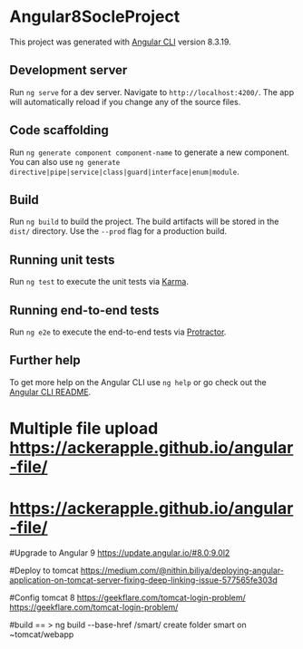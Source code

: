 # Angular8SocleProject

This project was generated with [Angular CLI](https://github.com/angular/angular-cli) version 8.3.19.

## Development server

Run `ng serve` for a dev server. Navigate to `http://localhost:4200/`. The app will automatically reload if you change any of the source files.

## Code scaffolding

Run `ng generate component component-name` to generate a new component. You can also use `ng generate directive|pipe|service|class|guard|interface|enum|module`.

## Build

Run `ng build` to build the project. The build artifacts will be stored in the `dist/` directory. Use the `--prod` flag for a production build.

## Running unit tests

Run `ng test` to execute the unit tests via [Karma](https://karma-runner.github.io).

## Running end-to-end tests

Run `ng e2e` to execute the end-to-end tests via [Protractor](http://www.protractortest.org/).

## Further help

To get more help on the Angular CLI use `ng help` or go check out the [Angular CLI README](https://github.com/angular/angular-cli/blob/master/README.md).


# Multiple file upload https://ackerapple.github.io/angular-file/
# https://ackerapple.github.io/angular-file/


#Upgrade to Angular 9 https://update.angular.io/#8.0:9.0l2

#Deploy to tomcat 
https://medium.com/@nithin.biliya/deploying-angular-application-on-tomcat-server-fixing-deep-linking-issue-577565fe303d

#Config tomcat 8 https://geekflare.com/tomcat-login-problem/
https://geekflare.com/tomcat-login-problem/

#build == > ng build --base-href /smart/
create folder smart on ~tomcat/webapp

